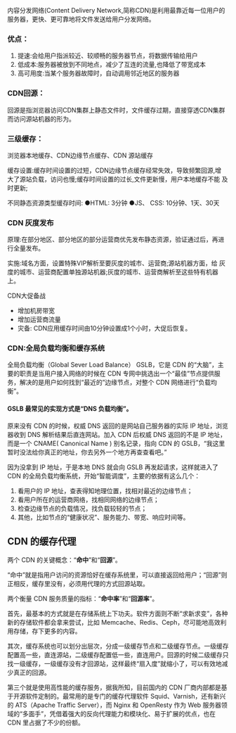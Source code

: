 内容分发网络(Content Delivery Network,简称CDN)是利用最靠近每一位用户的服务器，更快、更可靠地将文件发送给用户分发网络。

### 优点：

1. 提速:会给用户指派较近、较顺畅的服务器节点，将数据传输给用户
2. 低成本:服务器被放到不同地点，减少了互连的流量,也降低了带宽成本
3. 高可用度:当某个服务器故障时，自动调用邻近地区的服务器

### CDN回源：

回源是指浏览器访问CDN集群上静态文件时，文件缓存过期，直接穿透CDN集群
而访问源站机器的形为。

### 三级缓存：

浏览器本地缓存、CDN边缘节点缓存、CDN 源站缓存

缓存设置:缓存时间设置的过短，CDN边缘节点缓存经常失效，导致频繁回源,增
大了源站负载，访问也慢;缓存时间设置的过长,文件更新慢，用户本地缓存不能
及时更新;

不同静态资源类型缓存时间:
●HTML: 3分钟
●JS、 CSS: 10分钟、1天、30天

### CDN 灰度发布

原理:在部分地区、部分地区的部分运营商优先发布静态资源，验证通过后，再进
行全量发布。

 实施:域名方面，设置特殊VIP解析至要灰度的城市、运营商;源站机器方面，给
灰度的城市、运营商配置单独源站机器;灰度的城市、运营商解析至这些特有机器
上。

CDN大促备战


- 增加机房带宽
- 增加运营商流量
- 灾备: CDN应用缓存时间由10分钟设置成1个小时，大促后恢复。



### CDN:**全局负载均衡**和**缓存系统**

全局负载均衡（Global Sever Load Balance） GSLB，它是 CDN 的“大脑”，主要的职责是当用户接入网络的时候在 CDN 专网中挑选出一个“最佳”节点提供服务，解决的是用户如何找到“最近的”边缘节点，对整个 CDN 网络进行“负载均衡”。

#### GSLB 最常见的实现方式是“**DNS 负载均衡**”。

原来没有 CDN 的时候，权威 DNS 返回的是网站自己服务器的实际 IP 地址，浏览器收到 DNS 解析结果后直连网站。加入 CDN 后权威 DNS 返回的不是 IP 地址，而是一个 CNAME( Canonical Name ) 别名记录，指向 CDN 的 GSLB，“我这里暂时没法给你真正的地址，你去另外一个地方再查查看吧。”

因为没拿到 IP 地址，于是本地 DNS 就会向 GSLB 再发起请求，这样就进入了 CDN 的全局负载均衡系统，开始“智能调度”，主要的依据有这么几个：

1. 看用户的 IP 地址，查表得知地理位置，找相对最近的边缘节点；
2. 看用户所在的运营商网络，找相同网络的边缘节点；
3. 检查边缘节点的负载情况，找负载较轻的节点；
4. 其他，比如节点的“健康状况”、服务能力、带宽、响应时间等。

## CDN 的缓存代理

两个 CDN 的关键概念：“**命中**”和“**回源**”。

“命中”就是指用户访问的资源恰好在缓存系统里，可以直接返回给用户；“回源”则正相反，缓存里没有，必须用代理的方式回源站取。

两个衡量 CDN 服务质量的指标：“**命中率**”和“**回源率**”。

首先，最基本的方式就是在存储系统上下功夫。软件方面则不断“求新求变”，各种新的存储软件都会拿来尝试，比如 Memcache、Redis、Ceph，尽可能地高效利用存储，存下更多的内容。

其次，缓存系统也可以划分出层次，分成一级缓存节点和二级缓存节点。一级缓存配置高一些，直连源站，二级缓存配置低一些，直连用户。回源的时候二级缓存只找一级缓存，一级缓存没有才回源站，这样最终“扇入度”就缩小了，可以有效地减少真正的回源。

第三个就是使用高性能的缓存服务，据我所知，目前国内的 CDN 厂商内部都是基于开源软件定制的。最常用的是专门的缓存代理软件 Squid、Varnish，还有新兴的 ATS（Apache Traffic Server），而 Nginx 和 OpenResty 作为 Web 服务器领域的“多面手”，凭借着强大的反向代理能力和模块化、易于扩展的优点，也在 CDN 里占据了不少的份额。





